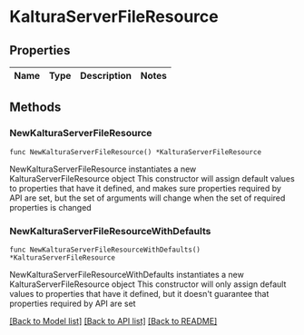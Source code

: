 # KalturaServerFileResource

## Properties

Name | Type | Description | Notes
------------ | ------------- | ------------- | -------------

## Methods

### NewKalturaServerFileResource

`func NewKalturaServerFileResource() *KalturaServerFileResource`

NewKalturaServerFileResource instantiates a new KalturaServerFileResource object
This constructor will assign default values to properties that have it defined,
and makes sure properties required by API are set, but the set of arguments
will change when the set of required properties is changed

### NewKalturaServerFileResourceWithDefaults

`func NewKalturaServerFileResourceWithDefaults() *KalturaServerFileResource`

NewKalturaServerFileResourceWithDefaults instantiates a new KalturaServerFileResource object
This constructor will only assign default values to properties that have it defined,
but it doesn't guarantee that properties required by API are set


[[Back to Model list]](../README.md#documentation-for-models) [[Back to API list]](../README.md#documentation-for-api-endpoints) [[Back to README]](../README.md)


